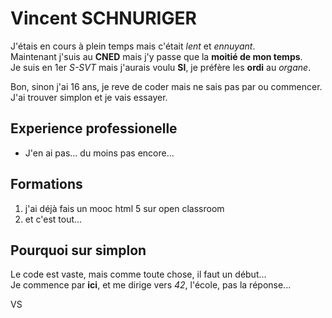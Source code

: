# Vincent SCHNURIGER

 J'étais en cours à plein temps mais c'était _lent_ et _ennuyant_.  
 Maintenant j'suis au __CNED__ mais j'y passe que la __moitié de mon temps__.  
 Je suis en 1er *S-SVT* mais j'aurais voulu __SI__, je préfère les __ordi__ au *organe*.
 
 Bon, sinon j'ai 16 ans, je reve de coder mais ne sais pas par ou commencer.  
 J'ai trouver simplon et je vais essayer.

## Experience professionelle

* J'en ai pas... du moins pas encore...

## Formations

1. j'ai déjà fais un mooc html 5 sur open classroom
2. et c'est tout...

## Pourquoi sur simplon
 
Le code est vaste, mais comme toute chose, il faut un début...  
Je commence par __ici__, et me dirige vers _42_, l'école, pas la réponse...  

VS  